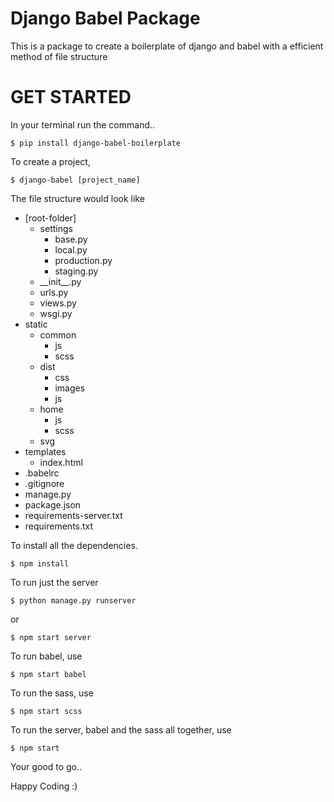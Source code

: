 # Django Babel Package

This is a package to create a boilerplate of django and babel with a efficient method of file structure

# GET STARTED

In your terminal run the command..

``$ pip install django-babel-boilerplate``

To create a project,

``$ django-babel [project_name]``

The file structure would look like

- [root-folder]
    - settings
        - base.py
        - local.py
        - production.py
        - staging.py
    - \_\_init\_\_.py
    - urls.py
    - views.py
    - wsgi.py
- static
    - common
        - js
        - scss
    - dist
        - css
        - images
        - js
    - home
        - js
        - scss
    - svg
- templates
    - index.html
- .babelrc
- .gitignore
- manage.py 
- package.json
- requirements-server.txt
- requirements.txt

To install all the dependencies.

``$ npm install``

To run just the server 

``$ python manage.py runserver``

or

``$ npm start server``

To run babel, use 

``$ npm start babel``

To run the sass, use

``$ npm start scss``

To run the server, babel and the sass all together, use 

``$ npm start``

Your good to go..

Happy Coding :)